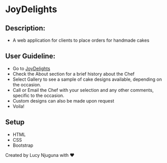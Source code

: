 # JoyDelights

## Description:
* A web application for clients to place orders for handmade cakes


## User Guideline:
* Go to [JoyDelights](https://www.herokuapp.com/)
* Check the About section for a brief history about the Chef
* Select Gallery to see a sample of cake designs available, depending on the occasion.
* Call or Email the Chef with your selection and any other comments, specific to the occasion.
* Custom designs can also be made upon request
* Voila!

## Setup
* HTML
* CSS
* Bootstrap


Created by Lucy Njuguna with :heart:
